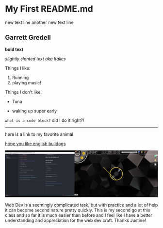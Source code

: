 # My First README.md
new text line
another new text line


## Garrett Gredell

**bold text**

*slightly slanted text aka Italics*


Things I like:
1. Running
2. playing music!

Things I don't like:

- Tuna

- waking up super early

`what is a code block?`
did I do it right?!


---
here is a link to my favorite animal

[hope you like english bulldogs](https://www.youtube.com/watch?v=nyZk6CGdfhM&t=383s)

![image](./images/screenshot_of_directory.jpg)

Web Dev is a seemingly complicated task, but with practice
and a lot of help it can become second nature pretty quickly.
This is my second go at this class and so far it is much easier than before and I feel like I have a better understanding and appreciation for the web dev craft. Thanks Justine!
